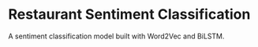 # Restaurant Sentiment Classification

A sentiment classification model built with Word2Vec and BiLSTM.
